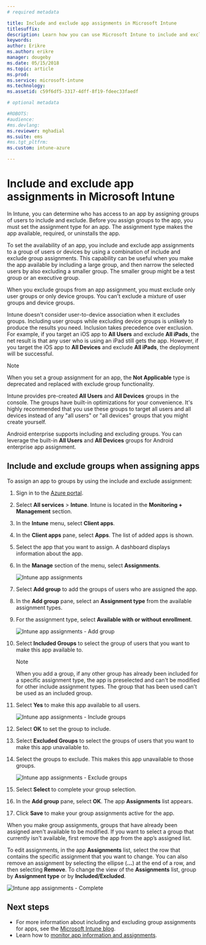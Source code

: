 ```yaml
---
# required metadata

title: Include and exclude app assignments in Microsoft Intune
titlesuffix: 
description: Learn how you can use Microsoft Intune to include and exclude app assignments.
keywords:
author: Erikre
ms.author: erikre
manager: dougeby
ms.date: 05/15/2018
ms.topic: article
ms.prod:
ms.service: microsoft-intune
ms.technology:
ms.assetid: c59f6df5-3317-4dff-8f19-fdeec33faedf

# optional metadata

#ROBOTS:
#audience:
#ms.devlang:
ms.reviewer: mghadial
ms.suite: ems
#ms.tgt_pltfrm:
ms.custom: intune-azure

---
```


# Include and exclude app assignments in Microsoft Intune

In Intune, you can determine who has access to an app by assigning groups of users to include and exclude. Before you assign groups to the app, you must set the assignment type for an app. The assignment type makes the app available, required, or uninstalls the app. 

To set the availability of an app, you include and exclude app assignments to a group of users or devices by using a combination of include and exclude group assignments. This capability can be useful when you make the app available by including a large group, and then narrow the selected users by also excluding a smaller group. The smaller group might be a test group or an executive group. 

When you exclude groups from an app assignment, you must exclude only user groups or only device groups. You can't exclude a mixture of user groups and device groups. 

Intune doesn't consider user-to-device association when it excludes groups. Including user groups while excluding device groups is unlikely to produce the results you need. Inclusion takes precedence over exclusion. For example, if you target an iOS app to **All Users** and exclude **All iPads**, the net result is that any user who is using an iPad still gets the app. However, if you target the iOS app to **All Devices** and exclude **All iPads**, the deployment will be successful.  

> [!NOTE]
> When you set a group assignment for an app, the **Not Applicable** type is deprecated and replaced with exclude group functionality. 
>
> Intune provides pre-created **All Users** and **All Devices** groups in the console. The groups have built-in optimizations for your convenience. It's highly recommended that you use these groups to target all users and all devices instead of any "all users" or "all devices" groups that you might create yourself.  
>
> Android enterprise supports including and excluding groups. You can leverage the built-in **All Users** and **All Devices** groups for Android enterprise app assignment. 


## Include and exclude groups when assigning apps 
To assign an app to groups by using the include and exclude assignment:
1. Sign in to the [Azure portal](https://portal.azure.com).
2. Select **All services** > **Intune**. Intune is located in the **Monitoring + Management** section.
3. In the **Intune** menu, select **Client apps**.
4. In the **Client apps** pane, select **Apps**. The list of added apps is shown.
5. Select the app that you want to assign. A dashboard displays information about the app. 
6. In the **Manage** section of the menu, select **Assignments**. 

    ![Intune app assignments](./media/apps-inc-exl-01.png)
7. Select **Add group** to add the groups of users who are assigned the app. 
8. In the **Add group** pane, select an **Assignment type** from the available assignment types.
9. For the assignment type, select **Available with or without enrollment**.

    ![Intune app assignments - Add group](./media/apps-inc-exl-02.png)
10. Select **Included Groups** to select the group of users that you want to make this app available to.

    > [!NOTE]
    > When you add a group, if any other group has already been included for a specific assignment type, the app is preselected and can't be modified for other include assignment types. The group that has been used can't be used as an included group.

11. Select **Yes** to make this app available to all users.

    ![Intune app assignments - Include groups](./media/apps-inc-exl-03.png)
12. Select **OK** to set the group to include.
13. Select **Excluded Groups** to select the groups of users that you want to make this app unavailable to. 
14. Select the groups to exclude. This makes this app unavailable to those groups.

    ![Intune app assignments - Exclude groups](./media/apps-inc-exl-04.png)
15. Select **Select** to complete your group selection.
16. In the **Add group** pane, select **OK**. The app **Assignments** list appears.
17. Click **Save** to make your group assignments active for the app.

When you make group assignments, groups that have already been assigned aren't available to be modified. If you want to select a group that currently isn't available, first remove the app from the app’s assigned list. 

To edit assignments, in the app **Assignments** list, select the row that contains the specific assignment that you want to change. You can also remove an assignment by selecting the ellipse (**…**) at the end of a row, and then selecting **Remove**. To change the view of the **Assignments** list, group by **Assignment type** or by **Included/Excluded**.

![Intune app assignments - Complete](./media/apps-inc-exl-05.png)

## Next steps

- For more information about including and excluding group assignments for apps, see the [Microsoft Intune blog](https://aka.ms/new_app_assignment_process).
- Learn how to [monitor app information and assignments](apps-monitor.md).
